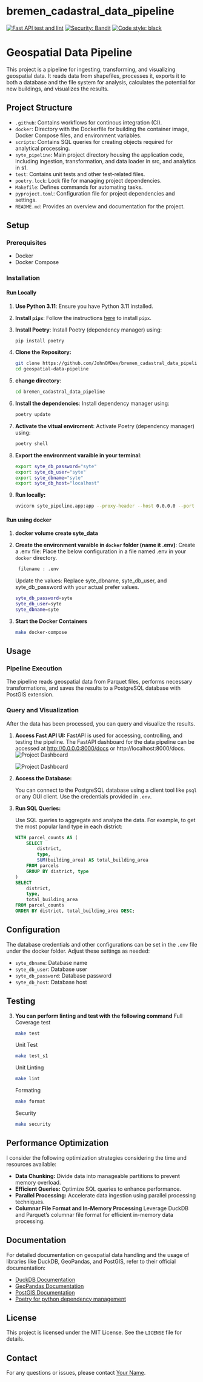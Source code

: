 # bremen_cadastral_data_pipeline
[![Fast API test and lint](https://github.com/JohnOMDev/bremen_cadastral_data_pipeline/actions/workflows/fastapi-app.yml/badge.svg)](https://github.com/JohnOMDev/bremen_cadastral_data_pipeline/actions/workflows/fastapi-app.yml)
[![Security: Bandit](https://img.shields.io/badge/security-bandit-yellow.svg)](https://github.com/PyCQA/bandit)
[![Code style: black](https://img.shields.io/badge/code%20style-black-000000.svg)](https://github.com/psf/black)

# Geospatial Data Pipeline

This project is a pipeline for ingesting, transforming, and visualizing geospatial data. It reads data from shapefiles, processes it, exports it to both a database and the file system for analysis, calculates the potential for new buildings, and visualizes the results.

## Project Structure

- `.github`: Contains workflows for continous integration (CI).
- `docker`: Directory with the Dockerfile for building the container image, Docker Compose files, and environment variables.
- `scripts`: Contains SQL queries for creating objects required for analytical processing.
- `syte_pipeline`: Main project directory housing the application code, including ingestion, transformation, and data loader in src, and analytics in s1.
- `test`: Contains unit tests and other test-related files.
- `poetry.lock`: Lock file for managing project dependencies.
- `Makefile`: Defines commands for automating tasks.
- `pyproject.toml`: Configuration file for project dependencies and settings.
- `README.md`: Provides an overview and documentation for the project.

## Setup

### Prerequisites

- Docker
- Docker Compose

### Installation


#### Run Locally
1. **Use Python 3.11**:
   Ensure you have Python 3.11 installed.

2. **Install `pipx`**:
   Follow the instructions [here](https://github.com/pypa/pipx#install-pipx) to install `pipx`.

3. **Install Poetry**:
   Install Poetry (dependency manager) using:
   ```sh
   pip install poetry
    ```
4. **Clone the Repository:**

    ```sh
    git clone https://github.com/JohnOMDev/bremen_cadastral_data_pipeline.git
    cd geospatial-data-pipeline
    ```
5. **change directory**:
   ```sh
   cd bremen_cadastral_data_pipeline
    ```
6. **Install the dependencies**:
   Install dependency manager using:
   ```sh
   poetry update
    ```
7. **Activate the vitual enviroment**:
   Activate Poetry (dependency manager) using:
   ```sh
   poetry shell
    ```

8. **Export the environment varaible in your terminal**:
    ```sh
    export syte_db_password="syte"
    export syte_db_user="syte"
    export syte_dbname="syte"
    export syte_db_host="localhost"
    ```
9. **Run locally:**

    ```sh
    uvicorn syte_pipeline.app:app --proxy-header --host 0.0.0.0 --port 8080
    ```

#### Run using docker

1. **docker volume create syte_data**

2. **Create the environment varaible in `docker` folder (name it .env)**:
	Create a .env file: Place the below configuration in a file named .env in your `docker` directory.
   ```sh
    filename : .env
    ```
    Update the values: Replace syte_dbname, syte_db_user, and syte_db_password with your actual prefer values.
    ```sh
    syte_db_password=syte
    syte_db_user=syte
    syte_dbname=syte

3. **Start the Docker Containers**

    ```sh
    make docker-compose
    ```

## Usage

### Pipeline Execution

The pipeline reads geospatial data from Parquet files, performs necessary transformations, and saves the results to a PostgreSQL database with PostGIS extension.

### Query and Visualization

After the data has been processed, you can query and visualize the results.

1. **Access Fast API UI:**
    FastAPI is used for accessing, controlling, and testing the pipeline. The FastAPI dashboard for the data pipeline can be accessed at http://0.0.0.0:8000/docs or http://localhost:8000/docs.
    ![Project Dashboard](images/dash.png)

    ![Project Dashboard](images/viz.png)
1. **Access the Database:**

   You can connect to the PostgreSQL database using a client tool like `psql` or any GUI client. Use the credentials provided in `.env`.

2. **Run SQL Queries:**

   Use SQL queries to aggregate and analyze the data. For example, to get the most popular land type in each district:

    ```sql
    WITH parcel_counts AS (
        SELECT
            district,
            type,
            SUM(building_area) AS total_building_area
        FROM parcels
        GROUP BY district, type
    )
    SELECT
        district,
        type,
        total_building_area
    FROM parcel_counts
    ORDER BY district, total_building_area DESC;
    ```

## Configuration
The database credentials and other configurations can be set in the `.env` file under the docker folder. Adjust these settings as needed:
- `syte_dbname`: Database name
- `syte_db_user`: Database user
- `syte_db_password`: Database password
- `syte_db_host`: Database host

## Testing

3. **You can perform linting and test with the following command**
    Full Coverage test
    ```sh
    make test
    ```
    Unit Test
    ```sh
    make test_s1
    ```

    Unit Linting
    ```sh
    make lint
    ```
    Formating
    ```sh
    make format
    ```

    Security
    ```sh
    make security
    ```

## Performance Optimization

I consider the following optimization strategies considering the time and resources available:

- **Data Chunking:** Divide data into manageable partitions to prevent memory overload.
- **Efficient Queries:** Optimize SQL queries to enhance performance.
- **Parallel Processing:** Accelerate data ingestion using parallel processing techniques.
- **Columnar File Format and In-Memory Processing** Leverage DuckDB and Parquet’s columnar file format for efficient in-memory data processing.

## Documentation

For detailed documentation on geospatial data handling and the usage of libraries like DuckDB, GeoPandas, and PostGIS, refer to their official documentation:

- [DuckDB Documentation](https://duckdb.org/docs/)
- [GeoPandas Documentation](https://geopandas.org/)
- [PostGIS Documentation](https://postgis.net/docs/)
- [Poetry for python dependency management](https://python-poetry.org/)

## License

This project is licensed under the MIT License. See the `LICENSE` file for details.

## Contact

For any questions or issues, please contact [Your Name](mailto:contact@johnomole.me).

